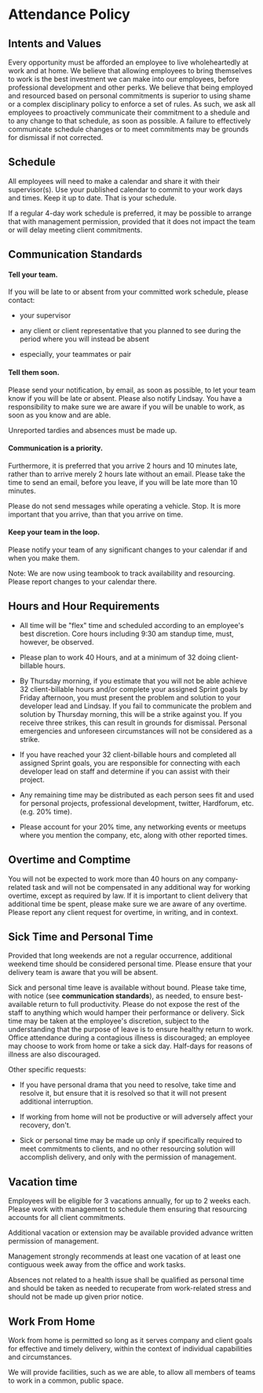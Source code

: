 # Attendance Policy

## Intents and Values

Every opportunity must be afforded an employee to live wholeheartedly at work
and at home.  We believe that allowing employees to bring themselves to work is
the best investment we can make into our employees, before professional
development and other perks.  We believe that being employed and resourced
based on personal commitments is superior to using shame or a complex
disciplinary policy to enforce a set of rules.  As such, we ask all employees
to proactively communicate their commitment to a shedule and to any change to
that schedule, as soon as possible.  A failure to effectively communicate
schedule changes or to meet commitments may be grounds for dismissal if not
corrected.

## Schedule

All employees will need to make a calendar and share it with their
supervisor(s).  Use your published calendar to commit to your work days and
times.  Keep it up to date.  That is your schedule.

If a regular 4-day work schedule is preferred, it may be possible to arrange that
with management permission, provided that it does not impact the team or will delay
meeting client commitments.

## Communication Standards

#### Tell your team.

If you will be late to or absent from your committed work schedule, please
contact:

* your supervisor

* any client or client representative that you planned to see during the period
  where you will instead be absent

* especially, your teammates or pair

#### Tell them soon.

Please send your notification, by email, as soon as possible, to let your team know if you
will be late or absent. Please also notify Lindsay.  You have a responsibility to
make sure we are aware if you will be unable to work, as soon as you know and are able.

Unreported tardies and absences must be made up.

#### Communication is a priority.

Furthermore, it is preferred that you arrive 2 hours and 10 minutes late,
rather than to arrive merely 2 hours late without an email.  Please take the
time to send an email, before you leave, if you will be late more than 10 minutes.

Please do not send messages while operating a vehicle. Stop. It is more important
that you arrive, than that you arrive on time.

#### Keep your team in the loop.

Please notify your team of any significant changes to your calendar if and when
you make them.

Note: We are now using teambook to track availability and resourcing.  Please
report changes to your calendar there.

## Hours and Hour Requirements

* All time will be "flex" time and scheduled according to an employee's best
  discretion. Core hours including 9:30 am standup time, must, however, be
  observed.

* Please plan to work 40 Hours, and at a minimum of 32 doing client-billable hours.

* By Thursday morning, if you estimate that you will not be able achieve 32 client-billable hours
  and/or complete your assigned Sprint goals by Friday afternoon, you must present the
  problem and solution to your developer lead and Lindsay. If you fail to communicate
  the problem and solution by Thursday morning, this will be a strike against you. If you
  receive three strikes, this can result in grounds for dismissal. Personal emergencies
  and unforeseen circumstances will not be considered as a strike.

* If you have reached your 32 client-billable hours and completed all assigned Sprint goals,
  you are responsible for connecting with each developer lead on staff and determine
  if you can assist with their project.

* Any remaining time may be distributed as each person sees fit and used for
  personal projects, professional development, twitter, Hardforum, etc. (e.g. 20% time).

* Please account for your 20% time, any networking events or meetups where you
  mention the company, etc, along with other reported times.

## Overtime and Comptime

You will not be expected to work more than 40 hours on any company-related task
and will not be compensated in any additional way for working overtime, except
as required by law.  If it is important to client delivery that additional time
be spent, please make sure we are aware of any overtime.  Please report any
client request for overtime, in writing, and in context.

## Sick Time and Personal Time

Provided that long weekends are not a regular occurrence, additional weekend time
should be considered personal time. Please ensure that your delivery team is aware
that you will be absent.

Sick and personal time leave is available without bound.  Please take time, with
notice (see **communication standards**), as needed, to ensure best-available return
to full productivity.  Please do not expose the rest of the staff to anything which
would hamper their performance or delivery.  Sick time may be taken at the employee's
discretion, subject to the understanding that the purpose of leave is to ensure healthy
return to work. Office attendance during a contagious illness is discouraged; an
employee may choose to work from home or take a sick day. Half-days for reasons of
illness are also discouraged.

Other specific requests:
- If you have personal drama that you need to resolve, take time and resolve it, but
  ensure that it is resolved so that it will not present additional interruption.

- If working from home will not be productive or will adversely affect
  your recovery, don't.

- Sick or personal time may be made up only if specifically required to meet
  commitments to clients, and no other resourcing solution will accomplish
  delivery, and only with the permission of management.

## Vacation time

Employees will be eligible for 3 vacations annually, for up to 2 weeks each.
Please work with management to schedule them ensuring that resourcing accounts
for all client commitments.

Additional vacation or extension may be available provided advance written
permission of management.

Management strongly recommends at least one vacation of at least one contiguous
week away from the office and work tasks.

Absences not related to a health issue shall be qualified as personal time and
should be taken as needed to recuperate from work-related stress and should not
be made up given prior notice.

## Work From Home

Work from home is permitted so long as it serves company and client goals for
effective and timely delivery, within the context of individual capabilities
and circumstances.

We will provide facilities, such as we are able, to allow all members of teams
to work in a common, public space.
